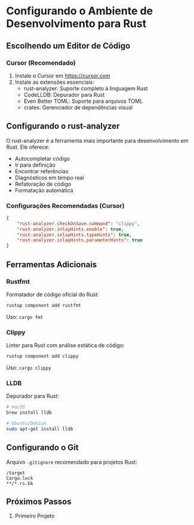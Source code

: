 # Configurando o Ambiente de Desenvolvimento para Rust

## Escolhendo um Editor de Código

### Cursor (Recomendado)
1. Instale o Cursor em https://cursor.com
2. Instale as extensões essenciais:
   - rust-analyzer: Suporte completo à linguagem Rust
   - CodeLLDB: Depurador para Rust
   - Even Better TOML: Suporte para arquivos TOML
   - crates: Gerenciador de dependências visual

## Configurando o rust-analyzer

O rust-analyzer é a ferramenta mais importante para desenvolvimento em Rust. Ele oferece:
- Autocompletar código
- Ir para definição
- Encontrar referências
- Diagnósticos em tempo real
- Refatoração de código
- Formatação automática

### Configurações Recomendadas (Cursor)
```json
{
    "rust-analyzer.checkOnSave.command": "clippy",
    "rust-analyzer.inlayHints.enable": true,
    "rust-analyzer.inlayHints.typeHints": true,
    "rust-analyzer.inlayHints.parameterHints": true
}
```

## Ferramentas Adicionais

### Rustfmt
Formatador de código oficial do Rust:
```bash
rustup component add rustfmt
```
Uso: `cargo fmt`

### Clippy
Linter para Rust com análise estática de código:
```bash
rustup component add clippy
```
Uso: `cargo clippy`

### LLDB
Depurador para Rust:
```bash
# macOS
brew install lldb

# Ubuntu/Debian
sudo apt-get install lldb
```

## Configurando o Git

Arquivo `.gitignore` recomendado para projetos Rust:
```gitignore
/target
Cargo.lock
**/*.rs.bk
```

## Próximos Passos

1. Primeiro Projeto